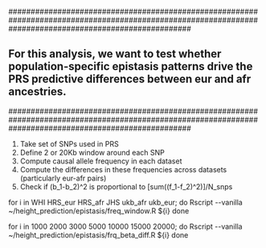 #########################################################################################################################################################
## For this analysis, we want to test whether population-specific epistasis patterns drive the PRS predictive differences between eur and afr ancestries.
#########################################################################################################################################################


1. Take set of SNPs used in PRS
2. Define 2 or 20Kb window around each SNP
3. Compute causal allele frequency in each dataset
4. Compute the differences in these frequencies across datasets (particularly eur-afr pairs)
5. Check if (b_1-b_2)^2 is proportional to [sum((f_1-f_2)^2)]/N_snps


for i in WHI HRS_eur HRS_afr JHS ukb_afr ukb_eur;
do
Rscript --vanilla ~/height_prediction/epistasis/freq_window.R ${i}
done


for i in 1000 2000 3000 5000 10000 15000 20000;
do
Rscript --vanilla ~/height_prediction/epistasis/frq_beta_diff.R ${i}
done

